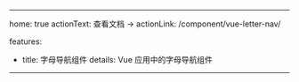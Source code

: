 ---

home: true
actionText: 查看文档 →
actionLink: /component/vue-letter-nav/

features:
- title: 字母导航组件
  details: Vue 应用中的字母导航组件

---